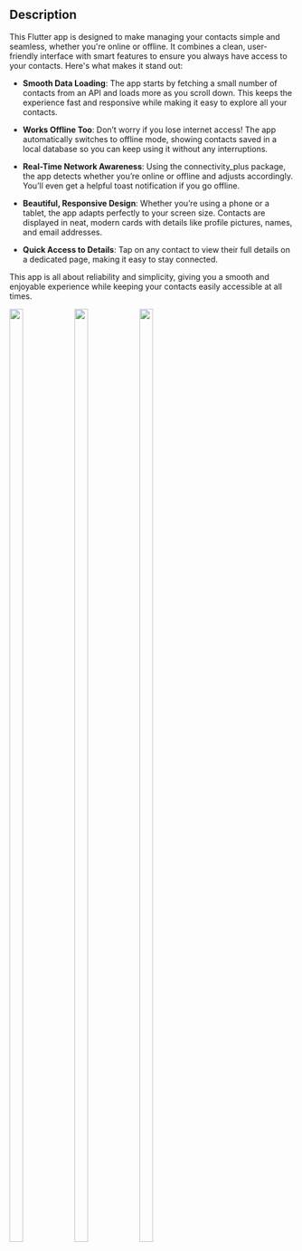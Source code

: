 ## Description

This Flutter app is designed to make managing your contacts simple and seamless, whether you're online or offline. It combines a clean, user-friendly interface with smart features to ensure you always have access to your contacts. Here's what makes it stand out:

- **Smooth Data Loading**: The app starts by fetching a small number of contacts from an API and loads more as you scroll down. This keeps the experience fast and responsive while making it easy to explore all your contacts.

- **Works Offline Too**: Don’t worry if you lose internet access! The app automatically switches to offline mode, showing contacts saved in a local database so you can keep using it without any interruptions.

- **Real-Time Network Awareness**: Using the connectivity_plus package, the app detects whether you’re online or offline and adjusts accordingly. You’ll even get a helpful toast notification if you go offline.

- **Beautiful, Responsive Design**: Whether you’re using a phone or a tablet, the app adapts perfectly to your screen size. Contacts are displayed in neat, modern cards with details like profile pictures, names, and email addresses.

- **Quick Access to Details**: Tap on any contact to view their full details on a dedicated page, making it easy to stay connected.

This app is all about reliability and simplicity, giving you a smooth and enjoyable experience while keeping your contacts easily accessible at all times.

<img src = "https://github.com/user-attachments/assets/48cc2f8b-0d03-4fb6-ab9b-f9003004b850" height = 65% width = 22%>
<img src = "https://github.com/user-attachments/assets/3a68cdb1-9a87-4b14-91ed-e83c91677541" height = 65% width = 22%>
<img src = "https://github.com/user-attachments/assets/5af009e5-c095-425a-ba94-4676762889b9" height = 65% width = 22%>

